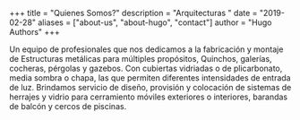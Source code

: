 +++
title = "Quienes Somos?"
description = "Arquitecturas "
date = "2019-02-28"
aliases = ["about-us", "about-hugo", "contact"]
author = "Hugo Authors"
+++
   
   

      

Un equipo de profesionales que nos dedicamos a la fabricación y montaje de Estructuras metálicas para múltiples propósitos, Quinchos, galerías, cocheras, pérgolas y gazebos. Con cubiertas vidriadas o de plicarbonato, media sombra o chapa, las que permiten diferentes intensidades de entrada de luz.
Brindamos servicio de diseño, provisión y colocación de sistemas de herrajes y vidrio para
cerramiento móviles exteriores o interiores, barandas de balcón y cercos de piscinas.